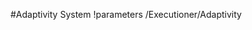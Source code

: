 <!-- MOOSE System Documentation Stub: Remove this when content is added. -->
#Adaptivity System
!parameters /Executioner/Adaptivity

